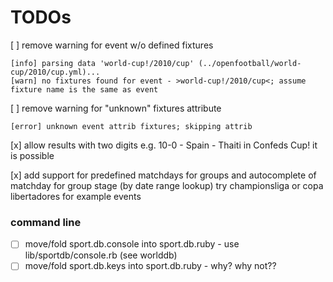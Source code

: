 # TODOs

[ ] remove warning for event w/o defined fixtures

    [info] parsing data 'world-cup!/2010/cup' (../openfootball/world-cup/2010/cup.yml)...
    [warn] no fixtures found for event - >world-cup!/2010/cup<; assume fixture name is the same as event

[ ] remove warning for "unknown" fixtures attribute

    [error] unknown event attrib fixtures; skipping attrib


[x] allow results with two digits e.g. 10-0  - Spain - Thaiti in Confeds Cup! it is possible

[x] add support for predefined matchdays for groups and autocomplete of matchday for group stage (by date range lookup)
    try championsliga or copa libertadores for example events

### command line

- [ ] move/fold sport.db.console into sport.db.ruby - use lib/sportdb/console.rb (see worlddb)
- [ ] move/fold sport.db.keys into sport.db.ruby  - why? why not??
